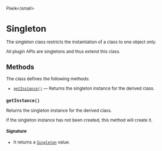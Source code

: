 <small>Piwik\</small>

Singleton
=========

The singleton class restricts the instantiation of a class to one object only.

All plugin APIs are singletons and thus extend this class.

Methods
-------

The class defines the following methods:

- [`getInstance()`](#getinstance) &mdash; Returns the singleton instance for the derived class.

<a name="getinstance" id="getinstance"></a>
<a name="getInstance" id="getInstance"></a>
### `getInstance()`

Returns the singleton instance for the derived class.

If the singleton instance
has not been created, this method will create it.

#### Signature

- It returns a [`Singleton`](../Piwik/Singleton.md) value.

